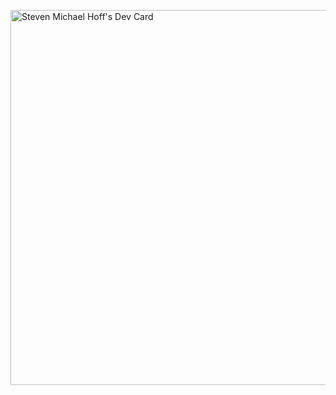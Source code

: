 <a href="https://app.daily.dev/dokks"><img src="https://api.daily.dev/devcards/bb687df21a1d4ef088b52637766e1132.png?r=9ov" width="600" alt="Steven Michael Hoff's Dev Card"/></a>

<!--
**smhoff/smhoff** is a ✨ _special_ ✨ repository because its `README.md` (this file) appears on your GitHub profile.

Here are some ideas to get you started:

- 🔭 I’m currently working on ...
- 🌱 I’m currently learning ...
- 👯 I’m looking to collaborate on ...
- 🤔 I’m looking for help with ...
- 💬 Ask me about ...
- 📫 How to reach me: ...
- 😄 Pronouns: ...
- ⚡ Fun fact: ...
-->
